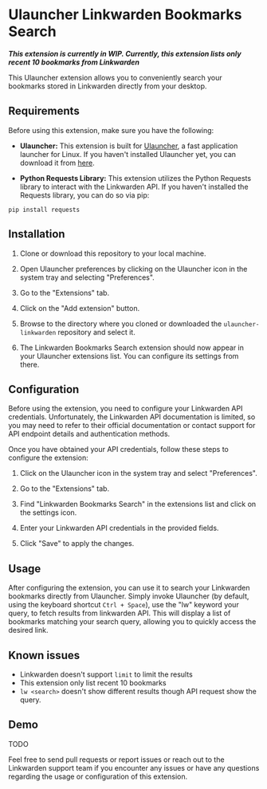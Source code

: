 # Ulauncher Linkwarden Bookmarks Search

___This extension is currently in WIP. Currently, this extension lists only recent 10 bookmarks from Linkwarden___

This Ulauncher extension allows you to conveniently search your bookmarks stored in Linkwarden directly from your desktop.

## Requirements

Before using this extension, make sure you have the following:

- **Ulauncher:** This extension is built for [Ulauncher](https://ulauncher.io), a fast application launcher for Linux. If you haven't installed Ulauncher yet, you can download it from [here](https://ulauncher.io).
  
- **Python Requests Library:** This extension utilizes the Python Requests library to interact with the Linkwarden API. If you haven't installed the Requests library, you can do so via pip:

```
pip install requests
```

## Installation

1. Clone or download this repository to your local machine.

2. Open Ulauncher preferences by clicking on the Ulauncher icon in the system tray and selecting "Preferences".

3. Go to the "Extensions" tab.

4. Click on the "Add extension" button.

5. Browse to the directory where you cloned or downloaded the `ulauncher-linkwarden` repository and select it.

6. The Linkwarden Bookmarks Search extension should now appear in your Ulauncher extensions list. You can configure its settings from there.

## Configuration

Before using the extension, you need to configure your Linkwarden API credentials. Unfortunately, the Linkwarden API documentation is limited, so you may need to refer to their official documentation or contact support for API endpoint details and authentication methods.

Once you have obtained your API credentials, follow these steps to configure the extension:

1. Click on the Ulauncher icon in the system tray and select "Preferences".

2. Go to the "Extensions" tab.

3. Find "Linkwarden Bookmarks Search" in the extensions list and click on the settings icon.

4. Enter your Linkwarden API credentials in the provided fields.

5. Click "Save" to apply the changes.

## Usage

After configuring the extension, you can use it to search your Linkwarden bookmarks directly from Ulauncher. Simply invoke Ulauncher (by default, using the keyboard shortcut `Ctrl + Space`), use the "lw" keyword <space> your query, to fetch results from linkwarden API. This will display a list of bookmarks matching your search query, allowing you to quickly access the desired link.


## Known issues

* Linkwarden doesn't support `limit` to limit the results
* This extension only list recent 10 bookmarks
* `lw <search>` doesn't show different results though API request show the query.

## Demo

TODO


Feel free to send pull requests or report issues or reach out to the Linkwarden support team if you encounter any issues or have any questions regarding the usage or configuration of this extension.
